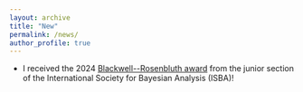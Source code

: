 ```yaml
---
layout: archive
title: "New"
permalink: /news/
author_profile: true
---
```


* I received the 2024 [Blackwell--Rosenbluth award](https://j-isba.github.io/blackwell-rosenbluth-past-winners2024.html) from the junior section of the International Society for Bayesian Analysis (ISBA)!

